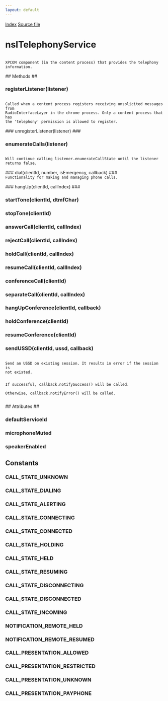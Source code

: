 ```yaml
---
layout: default
---
```

<div id='links'><a href="../index.html">Index</a>
<a href="http://dxr.mozilla.org/mozilla-central/source/dom/telephony/nsITelephonyService.idl">Source file</a>
</div>

# nsITelephonyService #
<code>  
XPCOM component (in the content process) that provides the telephony  
information.  
  
</code>
## Methods ##

### registerListener(listener) ###
<code>  
Called when a content process registers receiving unsolicited messages from  
RadioInterfaceLayer in the chrome process. Only a content process that has  
the 'telephony' permission is allowed to register.  
  
</code>
### unregisterListener(listener) ###

### enumerateCalls(listener) ###
<code>  
Will continue calling listener.enumerateCallState until the listener  
returns false.  
  
</code>
### dial(clientId, number, isEmergency, callback) ###
<code>  
Functionality for making and managing phone calls.  
  
</code>
### hangUp(clientId, callIndex) ###

### startTone(clientId, dtmfChar) ###

### stopTone(clientId) ###

### answerCall(clientId, callIndex) ###

### rejectCall(clientId, callIndex) ###

### holdCall(clientId, callIndex) ###

### resumeCall(clientId, callIndex) ###

### conferenceCall(clientId) ###

### separateCall(clientId, callIndex) ###

### hangUpConference(clientId, callback) ###

### holdConference(clientId) ###

### resumeConference(clientId) ###

### sendUSSD(clientId, ussd, callback) ###
<code>  
Send an USSD on existing session. It results in error if the session is  
not existed.  
  
If successful, callback.notifySuccess() will be called.  
Otherwise, callback.notifyError() will be called.  
  
</code>
## Attributes ##

### defaultServiceId ###

### microphoneMuted ###

### speakerEnabled ###

## Constants ##

### CALL_STATE_UNKNOWN ###

### CALL_STATE_DIALING ###

### CALL_STATE_ALERTING ###

### CALL_STATE_CONNECTING ###

### CALL_STATE_CONNECTED ###

### CALL_STATE_HOLDING ###

### CALL_STATE_HELD ###

### CALL_STATE_RESUMING ###

### CALL_STATE_DISCONNECTING ###

### CALL_STATE_DISCONNECTED ###

### CALL_STATE_INCOMING ###

### NOTIFICATION_REMOTE_HELD ###

### NOTIFICATION_REMOTE_RESUMED ###

### CALL_PRESENTATION_ALLOWED ###

### CALL_PRESENTATION_RESTRICTED ###

### CALL_PRESENTATION_UNKNOWN ###

### CALL_PRESENTATION_PAYPHONE ###
